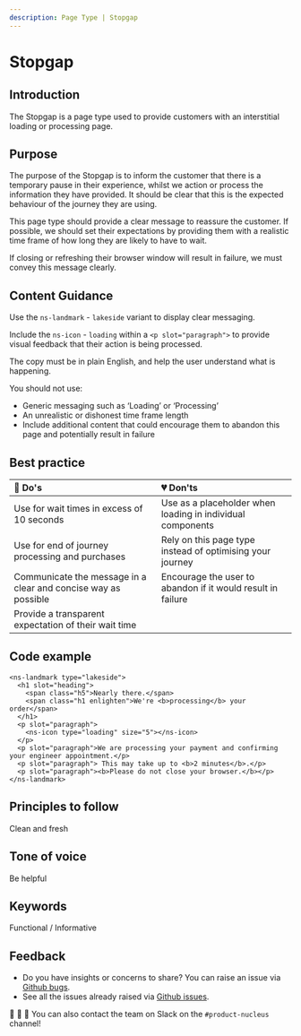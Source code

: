 ```yaml
---
description: Page Type | Stopgap
---
```


# Stopgap

## Introduction

The Stopgap is a page type used to provide customers with an interstitial loading or processing page.

## Purpose

The purpose of the Stopgap is to inform the customer that there is a temporary pause in their experience, whilst we action or process the information they have provided. It should be clear that this is the expected behaviour of the journey they are using.

This page type should provide a clear message to reassure the customer. If possible, we should set their expectations by providing them with a realistic time frame of how long they are likely to have to wait. 

If closing or refreshing their browser window will result in failure, we must convey this message clearly.

## Content Guidance

Use the `ns-landmark` - `lakeside` variant to display clear messaging.

Include the `ns-icon` - `loading` within a `<p slot="paragraph">` to provide visual feedback that their action is being processed.

The copy must be in plain English, and help the user understand what is happening.

You should not use:

- Generic messaging such as ‘Loading’ or ‘Processing’
- An unrealistic or dishonest time frame length  
- Include additional content that could encourage them to abandon this page and potentially result in failure

## Best practice

| 💚 Do's | 💔 Don'ts |
| :---  | :---  |
| Use for wait times in excess of 10 seconds | Use as a placeholder when loading in individual components |
| Use for end of journey processing and purchases | Rely on this page type instead of optimising your journey |
| Communicate the message in a clear and concise way as possible | Encourage the user to abandon if it would result in failure |
| Provide a transparent expectation of their wait time |  |

## Code example

```markup
<ns-landmark type="lakeside">
  <h1 slot="heading">
    <span class="h5">Nearly there.</span>
    <span class="h1 enlighten">We're <b>processing</b> your order</span>
  </h1>
  <p slot="paragraph">
    <ns-icon type="loading" size="5"></ns-icon>
  </p>
  <p slot="paragraph">We are processing your payment and confirming your engineer appointment.</p>
  <p slot="paragraph"> This may take up to <b>2 minutes</b>.</p>
  <p slot="paragraph"><b>Please do not close your browser.</b></p>
</ns-landmark>
```

## Principles to follow

Clean and fresh

## Tone of voice

Be helpful

## Keywords

Functional / Informative

## Feedback

* Do you have insights or concerns to share? You can raise an issue via [Github bugs](https://github.com/ConnectedHomes/nucleus/issues/new?assignees=&labels=Bug&template=a--bug-report.md&title=[bug]%20[page-type-guide]).
* See all the issues already raised via [Github issues](https://github.com/connectedHomes/nucleus/issues?utf8=%E2%9C%93&q=is%3Aopen+is%3Aissue+label%3ABug+[page-type-guide]).

💩 🎉 🦄 You can also contact the team on Slack on the `#product-nucleus` channel!

